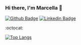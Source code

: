 ### Hi there, I'm Marcella 👋


[![Github Badge](https://img.shields.io/badge/-Github-000?style=flat-square&logo=Github&logoColor=white&link=https://github.com/marcella-ol)](https://github.com/marcella-ol)
[![Linkedin Badge](https://img.shields.io/badge/-LinkedIn-blue?style=flat-square&logo=Linkedin&logoColor=white&link=https://www.linkedin.com/in/marcella-oliverio/)](https://www.linkedin.com/in/marcella-oliverio/)


:octocat: 

[![Top Langs](https://github-readme-stats.vercel.app/api/top-langs/?username=marcella-ol&layout=compact)](https://github.com/anuraghazra/github-readme-stats)
